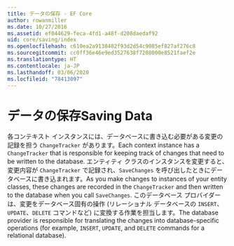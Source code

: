 ```yaml
---
title: データの保存 - EF Core
author: rowanmiller
ms.date: 10/27/2016
ms.assetid: ef044629-feca-4fd1-a48f-d208daedaf92
uid: core/saving/index
ms.openlocfilehash: c610ea2a9138482f93d2d54c9085ef827af276c8
ms.sourcegitcommit: cc0ff36e46e9ed3527638f7208000e8521faef2e
ms.translationtype: HT
ms.contentlocale: ja-JP
ms.lasthandoff: 03/06/2020
ms.locfileid: "78413097"
---
```

# <a name="saving-data"></a><span data-ttu-id="7d7e3-102">データの保存</span><span class="sxs-lookup"><span data-stu-id="7d7e3-102">Saving Data</span></span>

<span data-ttu-id="7d7e3-103">各コンテキスト インスタンスには、データベースに書き込む必要がある変更の記録を担う `ChangeTracker` があります。</span><span class="sxs-lookup"><span data-stu-id="7d7e3-103">Each context instance has a `ChangeTracker` that is responsible for keeping track of changes that need to be written to the database.</span></span> <span data-ttu-id="7d7e3-104">エンティティ クラスのインスタンスを変更すると、変更内容が `ChangeTracker` で記録され、`SaveChanges` を呼び出したときにデータベースに書き込まれます。</span><span class="sxs-lookup"><span data-stu-id="7d7e3-104">As you make changes to instances of your entity classes, these changes are recorded in the `ChangeTracker` and then written to the database when you call `SaveChanges`.</span></span> <span data-ttu-id="7d7e3-105">このデータベース プロバイダーは、変更をデータベース固有の操作 (リレーショナル データベースの `INSERT`、`UPDATE`、`DELETE` コマンドなど) に変換する作業を担当します。</span><span class="sxs-lookup"><span data-stu-id="7d7e3-105">The database provider is responsible for translating the changes into database-specific operations (for example, `INSERT`, `UPDATE`, and `DELETE` commands for a relational database).</span></span>
